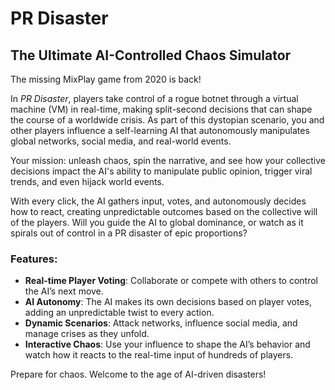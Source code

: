 # PR Disaster

## The Ultimate AI-Controlled Chaos Simulator

The missing MixPlay game from 2020 is back!

In *PR Disaster*, players take control of a rogue botnet through a virtual machine (VM) in real-time, making split-second decisions that can shape the course of a worldwide crisis. As part of this dystopian scenario, you and other players influence a self-learning AI that autonomously manipulates global networks, social media, and real-world events.

Your mission: unleash chaos, spin the narrative, and see how your collective decisions impact the AI's ability to manipulate public opinion, trigger viral trends, and even hijack world events.

With every click, the AI gathers input, votes, and autonomously decides how to react, creating unpredictable outcomes based on the collective will of the players. Will you guide the AI to global dominance, or watch as it spirals out of control in a PR disaster of epic proportions?

### Features:
- **Real-time Player Voting**: Collaborate or compete with others to control the AI’s next move.
- **AI Autonomy**: The AI makes its own decisions based on player votes, adding an unpredictable twist to every action.
- **Dynamic Scenarios**: Attack networks, influence social media, and manage crises as they unfold.
- **Interactive Chaos**: Use your influence to shape the AI’s behavior and watch how it reacts to the real-time input of hundreds of players.

Prepare for chaos. Welcome to the age of AI-driven disasters!
